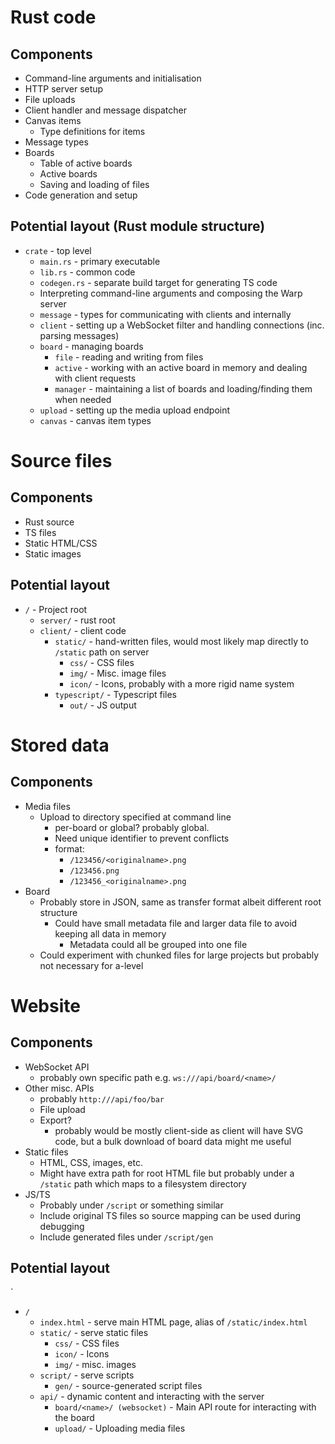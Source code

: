 # Rust code
## Components
- Command-line arguments and initialisation
- HTTP server setup
- File uploads
- Client handler and message dispatcher
- Canvas items
	- Type definitions for items
- Message types
- Boards
	- Table of active boards
	- Active boards
	- Saving and loading of files
- Code generation and setup
## Potential layout (Rust module structure)
- `crate` - top level
	- `main.rs` - primary executable
	- `lib.rs` - common code
	- `codegen.rs` - separate build target for generating TS code
	- Interpreting command-line arguments and composing the Warp server
	- `message` - types for communicating with clients and internally
	- `client` - setting up a WebSocket filter and handling connections (inc. parsing messages)
	- `board` - managing boards
		- `file` - reading and writing from files
		- `active` - working with an active board in memory and dealing with client requests
		- `manager` - maintaining a list of boards and loading/finding them when needed
	- `upload` - setting up the media upload endpoint
	- `canvas` - canvas item types
# Source files
## Components
- Rust source
- TS files
- Static HTML/CSS
- Static images
## Potential layout
- `/` - Project root
	- `server/` - rust root
	- `client/` - client code
		- `static/` - hand-written files, would most likely map directly to `/static` path on server
			- `css/` - CSS files
			- `img/` - Misc. image files
			- `icon/` - Icons, probably with a more rigid name system
		- `typescript/` - Typescript files
			- `out/` - JS output
# Stored data
## Components
- Media files
	- Upload to directory specified at command line
		- per-board or global? probably global.
		- Need unique identifier to prevent conflicts
		- format: 
			- `/123456/<originalname>.png`
			- `/123456.png`
			- `/123456_<originalname>.png`
- Board
	- Probably store in JSON, same as transfer format albeit different root structure
		- Could have small metadata file and larger data file to avoid keeping all data in memory
			- Metadata could all be grouped into one file
	- Could experiment with chunked files for large projects but probably not necessary for a-level
# Website
## Components
- WebSocket API
	- probably own specific path e.g. `ws:///api/board/<name>/`
- Other misc. APIs
	- probably `http:///api/foo/bar`
	- File upload
	- Export?
		- probably would be mostly client-side as client will have SVG code, but a bulk download of board data might me useful
- Static files
	- HTML, CSS, images, etc.
	- Might have extra path for root HTML file but probably under a `/static` path which maps to a filesystem directory
- JS/TS
	- Probably under `/script` or something similar
	- Include original TS files so source mapping can be used during debugging
	- Include generated files under `/script/gen`
## Potential layout
`
- `/`
	- `index.html` - serve main HTML page, alias of `/static/index.html`
	- `static/` - serve static files
		- `css/` - CSS files
		- `icon/` - Icons
		- `img/` - misc. images
	- `script/` - serve scripts
		- `gen/` - source-generated script files
	- `api/` - dynamic content and interacting with the server
		- `board/<name>/ (websocket)` - Main API route for interacting with the board
		- `upload/` - Uploading media files